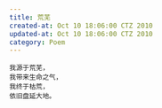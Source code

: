 ```yaml
---
title: 荒芜
created-at: Oct 10 18:06:00 CTZ 2010
updated-at: Oct 10 18:06:00 CTZ 2010
category: Poem
---
```


    我源于荒芜，
    我带来生命之气，
    我终于枯荒，
    依旧盘延大地。
